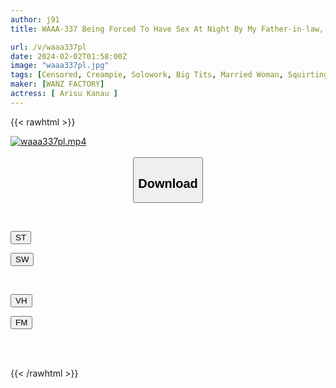 ```yaml
---
author: j91
title: WAAA-337 Being Forced To Have Sex At Night By My Father-in-law, Who I Hate... Kanau Arisu

url: /v/waaa337pl
date: 2024-02-02T01:58:00Z
image: "waaa337pl.jpg"
tags: [Censored, Creampie, Solowork, Big Tits, Married Woman, Squirting, Cuckold	]
maker: [WANZ FACTORY]
actress: [ Arisu Kanau ]
---
```



{{< rawhtml >}}

<div class="video" data-videoid="Gbx0Zpjj8YCA7X">
    <a href="javascript:;">
        <img src="/v/waaa337pl/waaa337pl.jpg" width="WIDTH" height="HEIGHT" alt="waaa337pl.mp4" loading="lazy">
    </a>
</div>

<script type="text/javascript" src="https://j91.asia/asset/on-demand-st.js"></script>

<br>
  <link rel="stylesheet" href="https://j91.asia/asset/bs5.css">
  
  <center>
  <button class="btn btn-primary" type="button" data-bs-toggle="collapse" data-bs-target=".multi-collapse" aria-expanded="false" aria-controls="multiCollapseExample1 multiCollapseExample2"><h2>Download</h2></button></center>
</p>
<div class="row">
  <div class="col">
    <div class="collapse multi-collapse" id="multiCollapseExample1">
      <div class="card card-body">
	      	      <br>
<div class="buttons">  
<p><a href="https://streamtape.to/v/Gbx0Zpjj8YCA7X" target="_blank"><button class="btn-hover color-3"><i class="fa fa-download"></i> ST</button></a></p>
<p><a href="https://flaswish.com/kmtw8wi72h2e" target="_blank"><button class="btn-hover color-2"><i class="fa fa-download"></i> SW</button></a></p></div>
    </div>
  </div>
</div>
  <div class="col">
    <div class="collapse multi-collapse" id="multiCollapseExample2">
      <div class="card card-body">
	      <br>
<div class="buttons">
<p><a href="javascript:;" target="_blank"><button class="btn-hover color-9"><i class="fa fa-download"></i> VH</button></a></p>
<p><a href="javascript:;" target="_blank"><button class="btn-hover color-8"><i class="fa fa-download"></i> FM</button></a></p></div>
<br><br>
      </div>
    </div>
  </div>
</div>

{{< /rawhtml >}}
